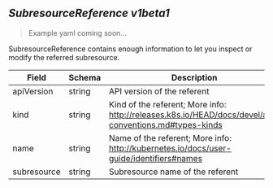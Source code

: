 ## *SubresourceReference v1beta1*

> Example yaml coming soon...



SubresourceReference contains enough information to let you inspect or modify the referred subresource.



Field        | Schema     | Description
------------ | ---------- | -----------
apiVersion | string | API version of the referent
kind | string | Kind of the referent; More info: http://releases.k8s.io/HEAD/docs/devel/api-conventions.md#types-kinds
name | string | Name of the referent; More info: http://kubernetes.io/docs/user-guide/identifiers#names
subresource | string | Subresource name of the referent

